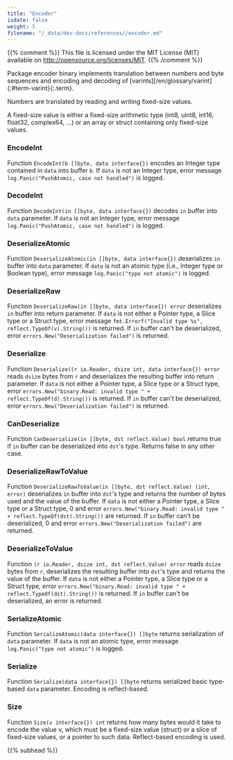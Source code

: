 ```yaml
---
title: "Encoder"
isdate: false
weight: 5
filename: "/_data/dev-docs/references//encoder.md"
---
```

{{% comment %}}
This file is licensed under the MIT License (MIT) available on
http://opensource.org/licenses/MIT.
{{% /comment %}}

Package encoder binary implements translation between numbers and byte sequences and encoding and decoding of [varints][/en/glossary/varint]{:#term-varint}{:.term}.

Numbers are translated by reading and writing fixed-size values.

A fixed-size value is either a fixed-size arithmetic type (int8, uint8, int16, float32, complex64, ...) or an array or struct containing only fixed-size values.

### EncodeInt

Function `EncodeInt(b []byte, data interface{})` encodes an Integer type contained in `data` into buffer `b`. If `data` is not an Integer type, error message `log.Panic("PushAtomic, case not handled")` is logged.

### DecodeInt

Function `DecodeInt(in []byte, data interface{})` decodes `in` buffer into `data` parameter. If `data` is not an Integer type, error message `log.Panic("PushAtomic, case not handled")` is logged.
<!--This function doesn't check whether `in` param is a valid integer. Must be fixed and updated accordingly. -->

### DeserializeAtomic

Function `DeserializeAtomic(in []byte, data interface{})` deserializes `in` buffer into `data` parameter. If `data` is not an atomic type (i.e., Integer type or Boolean type), error message `log.Panic("type not atomic")` is logged.
<!--This function doesn't check whether `in` param is a valid atomic type. Must be fixed and updated accordingly. -->

### DeserializeRaw

Function `DeserializeRaw(in []byte, data interface{}) error` deserializes `in` buffer into return parameter. If `data` is not either a Pointer type, a Slice type or a Struct type, error message `fmt.Errorf("Invalid type %s", reflect.TypeOf(v).String())` is returned. If `in` buffer can't be deserialized, error `errors.New("Deserialization failed")` is returned.

### Deserialize

Function `Deserialize((r io.Reader, dsize int, data interface{}) error` reads `dsize` bytes from `r` and deserializes the resulting buffer into return parameter. If `data` is not either a Pointer type, a Slice type or a Struct type, error `errors.New("binary.Read: invalid type " + reflect.TypeOf(d).String())` is returned. If `in` buffer can't be deserialized, error `errors.New("Deserialization failed")` is returned.

### CanDeserialize

Function `CanDeserialize(in []byte, dst reflect.Value) bool` returns true if `in` buffer can be deserialized into `dst`'s type. Returns false in any other case.

### DeserializeRawToValue

Function `DeserializeRawToValue(in []byte, dst reflect.Value) (int, error)` deserializes `in` buffer into `dst`'s type and returns the number of bytes used and the value of the buffer. If `data` is not either a Pointer type, a Slice type or a Struct type, 0 and error `errors.New("binary.Read: invalid type " + reflect.TypeOf(dst).String())` are returned. If `in` buffer can't be deserialized, 0 and error `errors.New("Deserialization failed")` are returned.

### DeserializeToValue

Function `(r io.Reader, dsize int, dst reflect.Value) error` reads `dsize` bytes from `r`, deserializes the resulting buffer into `dst`'s type and returns the value of the buffer. If `data` is not either a Pointer type, a Slice type or a Struct type, error `errors.New("binary.Read: invalid type " + reflect.TypeOf(dst).String())` is returned. If `in` buffer can't be deserialized, an error is returned.

### SerializeAtomic

Function `SerializeAtomic(data interface{}) []byte` returns serialization of `data` parameter. If `data` is not an atomic type, error message `log.Panic("type not atomic")` is logged.

### Serialize

Function `Serialize(data interface{}) []byte` returns serialized basic type-based `data` parameter. Encoding is reflect-based.

### Size

Function `Size(v interface{}) int` returns how many bytes would it take to encode the value v, which must be a fixed-size value (struct) or a slice of fixed-size values, or a pointer to such data. Reflect-based encoding is used.

{{% subhead %}}
